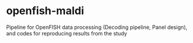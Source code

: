 # openfish-maldi
Pipeline for OpenFISH data processing (Decoding pipeline, Panel design), and codes for reproducing results from the study
